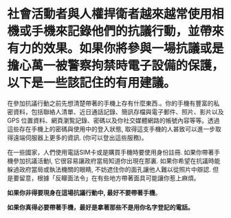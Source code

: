 [Title]: # (你應該帶著手機嗎?)
[Difficulty]: # (進階)
[Order]: # (0)

# 社會活動者與人權捍衛者越來越常使用相機或手機來記錄他們的抗議行動，並帶來有力的效果。如果你將參與一場抗議或是擔心萬一被警察拘禁時電子設備的保護，以下是一些該記住的有用建議。

在參加抗議行動之前先想清楚帶著的手機上存有什麼東西.。你的手機有豐富的私密資料，包括聯絡人清單、近日通話記錄、簡訊存檔與電子郵件、照片、影片以及GPS 位置資料、網頁瀏覧記錄、密碼以及你社交媒體網路的帳號內容等等。透過這些存在手機上的密碼與使用中的登入狀態, 取得這支手機的人甚致可以進一步取得遠端伺服器上更多的資訊. (你可以登出這些服務)。

在一些國家，人們使用電話SIM卡或是購買手機時要使用身份註冊. 如果你帶著手機參加抗議活動I, 它很容易讓政府當局知道你出現在那裏. 如果你希望在抗議時能躲過政府當局或執法機關的眼睛, 不妨遮住你的面孔讓他人難以從照片中辯認. 但是要留意，根據「反矇面法令」在有些地方帶著面具可能讓你惹上麻煩。

**如果你非得要現身在這場抗議行動中, 最好不要帶著手機**。

**如果你真得必要帶著手機，最好是拿著那些不是用你名字登記的電話。**